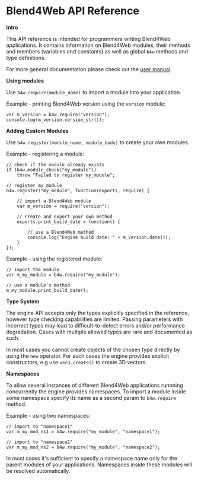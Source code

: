 Blend4Web API Reference
=======================

**Intro**

This API reference is intended for programmers writing Blend4Web applications. It contains information on Blend4Web modules, their methods and members (variables and constants) as well as global `b4w` methods and type definitions.

For more general documentation please check out the [user manual](https://www.blend4web.com/doc/en/index.html).

**Using modules**

Use `b4w.require(module_name)` to import a module into your application.

Example - printing Blend4Web version using the `version` module:

    var m_version = b4w.require("version");
    console.log(m_version.version_str());

**Adding Custom Modules**

Use `b4w.register(module_name, module_body)` to create your own modules.

Example - registering a module:

    // check if the module already exists
    if (b4w.module_check("my_module"))
        throw "Failed to register my_module";
    
    // register my_module
    b4w.register("my_module", function(exports, require) {
        
        // import a Blend4Web module
        var m_version = require("version");
        
        // create and export your own method
        exports.print_build_date = function() {

            // use a Blend4Web method
            console.log("Engine build date: " + m_version.date());
        }
    });
    

Example - using the registered module:

    // import the module
    var m_my_module = b4w.require("my_module");
    
    // use a module's method
    m_my_module.print_build_date();


**Type System**

The engine API accepts only the types explicitly specified in the reference, however type checking capabilities are limited. Passing parameters with incorrect types may lead to difficult-to-detect errors and/or performance degradation. Cases with multiple allowed types are rare and documented as such.

In most cases you cannot create objects of the chosen type directly by using the `new` operator. For such cases the engine provides explicit constructors, e.g use `vec3.create()` to create 3D vectors.

**Namespaces**

To allow several instances of different Blend4Web applications runnning concurrently the engine provides namespaces. To import a module inside some namespace specify its name as a second param to `b4w.require` method.

Example - using two namespaces:

    // import to "namespace1"
    var m_my_mod_ns1 = b4w.require("my_module", "namespace1");

    // import to "namespace2"
    var m_my_mod_ns2 = b4w.require("my_module", "namespace2");

In most cases it's sufficient to specify a namespace name only for the parent modules of your applications. Namespaces inside these modules will be resolved automatically.
